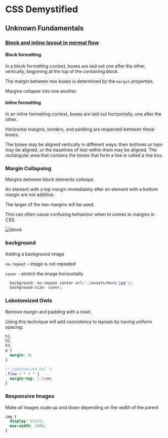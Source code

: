 # CSS Demystified
## Unknown Fundamentals

### [Block and inline layout in normal flow](https://developer.mozilla.org/en-US/docs/Web/CSS/CSS_Flow_Layout/Block_and_Inline_Layout_in_Normal_Flow)

#### Block formatting
In a block formatting context, boxes are laid out one after the other, vertically, beginning at the top of the containing block.

The margin between two boxes is determined by the `margin` properties.

Margins collapse into one another.

#### Inline formatting
In an inline formatting context, boxes are laid out horizontally, one after the other.

Horizontal margins, borders, and padding are respected between these boxes.

The boxes may be aligned vertically in different ways: their bottoms or tops may be aligned, or the baselines of text within them may be aligned. The rectangular area that contains the boxes that form a line is called a line box.

### Margin Collapsing
Margins between block elements *collaspe*.

An element with a top margin immediately after an element with a bottom margin are not additive.

The larger of the two margins will be used.

This can often cause confusing behaviour when to comes to margins in CSS.

![block](https://user-images.githubusercontent.com/25591390/101989629-93119d00-3c99-11eb-9f09-197b133f5019.png)

### background
Adding a background image

`no-repeat` - image is not repeated

`cover` - stretch the image horizontally
```css
  background: no-repeat center url('./assets/hero.jpg');
  background-size: cover;
```

### Lobotomized Owls
Remove margin and padding with a reset.

Using this technique will add consistency to layouts by having uniform spacing.

```css
h1,
h2,
h3,
p {
  margin: 0;
}

/* Lobotomized Owl */
.flow > * + * {
  margin-top: 1.5rem;
}
```

### Responsive Images
Make all images scale up and down depending on the width of the parent

```css 
img {
  display: block;
  max-width: 100%;
}
```